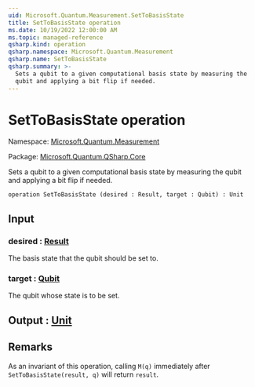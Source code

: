 ```yaml
---
uid: Microsoft.Quantum.Measurement.SetToBasisState
title: SetToBasisState operation
ms.date: 10/19/2022 12:00:00 AM
ms.topic: managed-reference
qsharp.kind: operation
qsharp.namespace: Microsoft.Quantum.Measurement
qsharp.name: SetToBasisState
qsharp.summary: >-
  Sets a qubit to a given computational basis state by measuring the
  qubit and applying a bit flip if needed.
---
```


# SetToBasisState operation

Namespace: [Microsoft.Quantum.Measurement](xref:Microsoft.Quantum.Measurement)

Package: [Microsoft.Quantum.QSharp.Core](https://nuget.org/packages/Microsoft.Quantum.QSharp.Core)


Sets a qubit to a given computational basis state by measuring thequbit and applying a bit flip if needed.

```qsharp
operation SetToBasisState (desired : Result, target : Qubit) : Unit
```


## Input

### desired : [Result](xref:microsoft.quantum.qsharp.valueliterals#result-literal)

The basis state that the qubit should be set to.


### target : [Qubit](xref:microsoft.quantum.qsharp.valueliterals#qubit-literals)

The qubit whose state is to be set.



## Output : [Unit](xref:microsoft.quantum.qsharp.valueliterals#unit-literal)



## Remarks

As an invariant of this operation, calling `M(q)` immediatelyafter `SetToBasisState(result, q)` will return `result`.